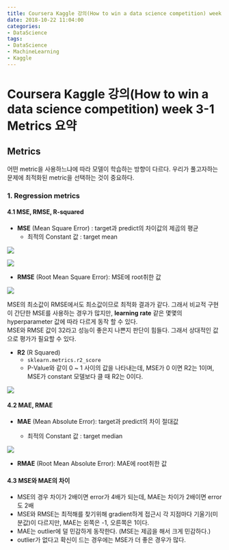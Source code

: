 ```yaml
---
title: Coursera Kaggle 강의(How to win a data science competition) week 3-1 Metrics 요약
date: 2018-10-22 11:04:00
categories:
- DataScience
tags:
- DataScience
- MachineLearning
- Kaggle
---
```


# Coursera Kaggle 강의(How to win a data science competition) week 3-1 Metrics 요약

## Metrics

어떤 metric을 사용하느냐에 따라 모델이 학습하는 방향이 다르다. 우리가 풀고자하는 문제에 최적화된 metric을 선택하는 것이 중요하다.

### 1. Regression metrics

#### 4.1 MSE, RMSE, R-squared

- **MSE** (Mean Square Error) : target과 predict의 차이값의 제곱의 평균
  - 최적의 Constant 값 : target mean

![](https://raw.githubusercontent.com/DevStarSJ/Study/master/Blog/Kaggle/Coursera.competition/image/coursera.competition.03.01.png)

![](https://raw.githubusercontent.com/DevStarSJ/Study/master/Blog/Kaggle/Coursera.competition/image/coursera.competition.03.02.png)

- **RMSE** (Root Mean Square Error): MSE에 root취한 값

![](https://raw.githubusercontent.com/DevStarSJ/Study/master/Blog/Kaggle/Coursera.competition/image/coursera.competition.03.03.png)

MSE의 최소값이 RMSE에서도 최소값이므로 최적화 결과가 같다. 그래서 비교적 구현이 간단한 MSE를 사용하는 경우가 많지만, **learning rate** 같은 몇몇의 hyperparameter 값에 따라 다르게 동작 할 수 있다.  
MSE와 RMSE 값이 32라고 성능이 좋은지 나쁜지 판단이 힘들다. 그래서 상대적인 값으로 평가가 필요할 수 있다.

- **R2** (R Squared)
  - `sklearn.metrics.r2_score`
  - P-Value와 같이 0 ~ 1 사이의 값을 나타내는데, MSE가 0 이면 R2는 1이며, MSE가 constant 모델보다 클 때 R2는 0이다.

![](https://raw.githubusercontent.com/DevStarSJ/Study/master/Blog/Kaggle/Coursera.competition/image/coursera.competition.03.04.png)

#### 4.2 MAE, RMAE

- **MAE** (Mean Absolute Error): target과 predict의 차이 절대값

  - 최적의 Constant 값 : target median

![](https://raw.githubusercontent.com/DevStarSJ/Study/master/Blog/Kaggle/Coursera.competition/image/coursera.competition.03.05.png)

- **RMAE** (Root Mean Absolute Error): MAE에 root취한 값

#### 4.3 MSE와 MAE의 차이
- MSE의 경우 차이가 2배이면 error가 4배가 되는데, MAE는 차이가 2배이면 error도 2배  
- MSE와 RMSE는 최적해를 찾기위해 gradient하게 접근시 각 지점마다 기울기(미분값)이 다르지만, MAE는 왼쪽은 -1, 오른쪽은 1이다.
- MAE는 outlier에 덜 민감하게 동작한다. (MSE는 제곱을 해서 크게 민감하다.)
- outlier가 없다고 확신이 드는 경우에는 MSE가 더 좋은 경우가 많다.

